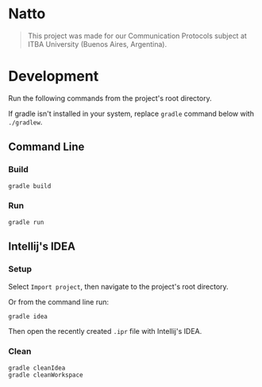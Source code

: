 # Natto

> This project was made for our Communication Protocols subject at ITBA University (Buenos Aires, Argentina).

# Development

Run the following commands from the project's root directory. 

If gradle isn't installed in your system, replace `gradle` command below with `./gradlew`.

## Command Line

### Build

    gradle build
    
### Run

    gradle run

## Intellij's IDEA

### Setup

Select `Import project`, then navigate to the project's root directory.

Or from the command line run:

    gradle idea
    
Then open the recently created `.ipr` file with Intellij's IDEA.
    
### Clean

    gradle cleanIdea
    gradle cleanWorkspace
